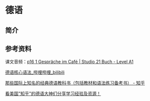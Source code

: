 # 德语
## 简介
## 参考资料

课文音频：[p16 1 Gespräche im Café | Studio 21 Buch - Level A1](https://www.youtube.com/watch?v=VvLiJPXtn8I&list=PLmx7zq6oQtfRteF3h0sgcNEugXQC1CfpR&index=9)

[德语核心语法\_哔哩哔哩\_bilibili](https://www.bilibili.com/video/BV1FF411a7jj/?spm_id_from=333.999.0.0&vd_source=5cbcfa219041f959330930c78d229150)

[那些国际上知名的经典德语教科书（包括教材和语法练习备考书） - 知乎](https://zhuanlan.zhihu.com/p/99949320)

[看美国"知乎"的德语大神们分享学习经验及资源！](https://www.douban.com/group/topic/109124763/?_i=1927024bF8QRNY)